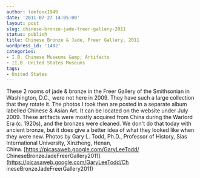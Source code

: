 ```yaml
---
author: leefoxx1949
date: '2011-07-27 14:05:00'
layout: post
slug: chinese-bronze-jade-freer-gallery-2011
status: publish
title: Chinese Bronze & Jade, Freer Gallery, 2011
wordpress_id: '1402'
categories:
- I.B. Chinese Museums &amp; Artifacts
- II.B. United States Museums
tags:
- United States
---
```


These 2 rooms of jade & bronze in the Freer Gallery of the Smithsonian in
Washington, D.C., were not here in 2009. They have such a large collection
that they rotate it. The photos I took then are posted in a separate album
labelled Chinese & Asian Art. It can be located on the website under July
2009. These artifacts were mostly acquired from China during the Warlord Era
(c. 1920s), and the bronzes were cleaned. We don't do that today with ancient
bronze, but it does give a better idea of what they looked like when they were
new. Photos by Gary L. Todd, Ph.D., Professor of History, Sias International
University, Xinzheng, Henan, China. [https://picasaweb.google.com/GaryLeeTodd/
ChineseBronzeJadeFreerGallery2011](https://picasaweb.google.com/GaryLeeTodd/Ch
ineseBronzeJadeFreerGallery2011)

